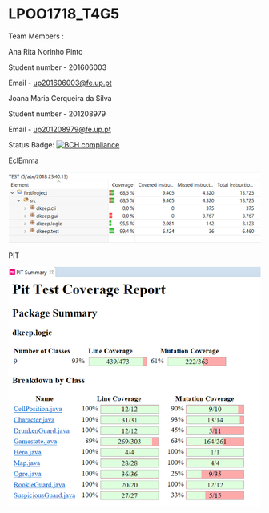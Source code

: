 # LPOO1718_T4G5

Team Members :

Ana Rita Norinho Pinto

Student number - 201606003

Email - up201606003@fe.up.pt

Joana Maria Cerqueira da Silva

Student number - 201208979

Email - up201208979@fe.up.pt



Status Badge:
[![BCH compliance](https://bettercodehub.com/edge/badge/ritanorinho/LPOO1718_T4G5?branch=master&token=847cccc461bbb28192cb84597e97d64d71258ff9)](https://bettercodehub.com/)


EclEmma


![EclEmma](firstProject/EclEmma.PNG)

PIT


![PIT](firstProject/Pit.PNG)
